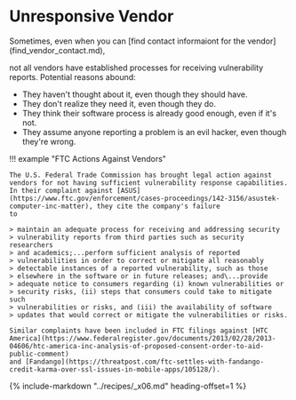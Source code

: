 # Unresponsive Vendor

<!--start-->Sometimes, even when you can [find contact informaiont for the vendor](find_vendor_contact.md),
not all vendors have established processes for receiving vulnerability reports.<!--end-->
Potential reasons abound:

- They haven't thought about it, even though they should have.
- They don't realize they need it, even though they do.
- They think their software process is already good enough, even if
    it's not.
- They assume anyone reporting a problem is an evil hacker, even
    though they're wrong.

!!! example "FTC Actions Against Vendors"

    The U.S. Federal Trade Commission has brought legal action against
    vendors for not having sufficient vulnerability response capabilities.
    In their complaint against [ASUS](https://www.ftc.gov/enforcement/cases-proceedings/142-3156/asustek-computer-inc-matter), they cite the company's failure
    to

    > maintain an adequate process for receiving and addressing security
    > vulnerability reports from third parties such as security researchers
    > and academics;...perform sufficient analysis of reported
    > vulnerabilities in order to correct or mitigate all reasonably
    > detectable instances of a reported vulnerability, such as those
    > elsewhere in the software or in future releases; and\...provide
    > adequate notice to consumers regarding (i) known vulnerabilities or
    > security risks, (ii) steps that consumers could take to mitigate such
    > vulnerabilities or risks, and (iii) the availability of software
    > updates that would correct or mitigate the vulnerabilities or risks.

    Similar complaints have been included in FTC filings against [HTC America](https://www.federalregister.gov/documents/2013/02/28/2013-04606/htc-america-inc-analysis-of-proposed-consent-order-to-aid-public-comment)
    and [Fandango](https://threatpost.com/ftc-settles-with-fandango-credit-karma-over-ssl-issues-in-mobile-apps/105128/).

{% include-markdown "../recipes/_x06.md" heading-offset=1 %}

